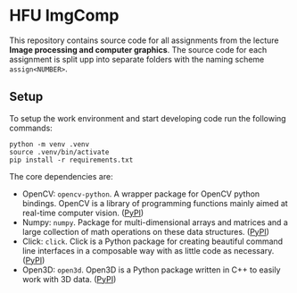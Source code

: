 # HFU ImgComp

This repository contains source code for all assignments from the lecture **Image processing and computer graphics**.
The source code for each assignment is split upp into separate folders with the naming scheme `assign<NUMBER>`.

## Setup

To setup the work environment and start developing code run the following commands:

```shell
python -m venv .venv
source .venv/bin/activate
pip install -r requirements.txt
```

The core dependencies are:

- OpenCV: `opencv-python`. A wrapper package for OpenCV python bindings. OpenCV is a library of programming functions
  mainly aimed at real-time computer vision. ([PyPI](https://pypi.org/project/opencv-python/))
- Numpy: `numpy`. Package for multi-dimensional arrays and matrices and a large collection of math operations on these
  data structures. ([PyPI](https://pypi.org/project/numpy/))
- Click: `click`. Click is a Python package for creating beautiful command line interfaces in a composable way with as
  little code as necessary. ([PyPI](https://pypi.org/project/click/))
- Open3D: `open3d`. Open3D is a Python package written in C++ to easily work with 3D data.
  ([PyPI](https://pypi.org/project/open3d/))